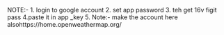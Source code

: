 NOTE:- 1. login to google account
2. set app password
3. teh get 16v figit pass 
4.paste it in app _key
5. Note:- make the account here alsohttps://home.openweathermap.org/
